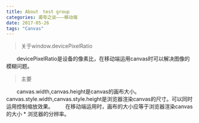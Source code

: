 ```yaml
---
title: About　test group
categories: 甫夸之谈———移动端
date: 2017-05-26
tags: "Canvas"
---
```


>关于window.devicePixelRatio

　　devicePixelRatio是设备的像素比，在移动端运用canvas时可以解决图像的模糊问题。

>主要

　　canvas.width,canvas.height是canvas的画布大小。canvas.style.width,canvas.style.height是浏览器渲染canvas的尺寸。可以同时运用控制缩放效果。
　　在移动端运用时，画布的大小应等于浏览器渲染canvas的大小 * 浏览器的分辨率。













